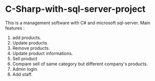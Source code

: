 # C-Sharp-with-sql-server-project
This is a management software with C# and microsoft sql-server. 
Main features :
1. add products.
2. Update products.
3. Remove products.
4. Update product informations.
5. Sell product 
6. Compare sell of same category but different company's products.
7. Admin login.
8. Add staff.
